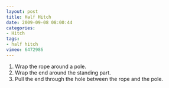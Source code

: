 ```yaml
---
layout: post
title: Half Hitch
date: 2009-09-08 08:00:44
categories:
- Hitch
tags:
- half hitch
vimeo: 6472986
---
```


1. Wrap the rope around a pole.
1. Wrap the end around the standing part.
1. Pull the end through the hole between the rope and the pole.

